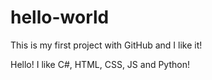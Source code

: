 # hello-world

This is my first project with GitHub and I like it!

Hello! I like C#, HTML, CSS, JS and Python!
